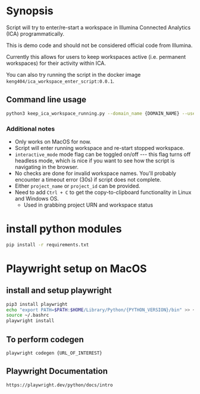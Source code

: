 # Synopsis

Script will try to enter/re-start a workspace in Illumina Connected Analytics (ICA) programmatically.

This is demo code and should not be considered official code from Illumina.

Currently this allows for users to keep workspaces active (i.e. permanent workspaces) for their activity within ICA.

You can also try running the script in the docker image ```keng404/ica_workspace_enter_script:0.0.1```.

## Command line usage

``` bash
python3 keep_ica_workspace_running.py --domain_name {DOMAIN_NAME} --username {USERNAME} --password {PASSWORD} --project_name {ICA_PROJECT_NAME} --workspace_name {WORKSPACE_NAME} --interactive_mode
```

### Additional notes

- Only works on MacOS for now.
- Script will enter running workspace and re-start stopped workspace.
- ```interactive_mode``` mode flag can be toggled on/off --- this flag turns off headless mode, which is nice if you want to see how the script is navigating in the browser.
- No checks are done for invalid workspace names. You'll probably encounter a timeout error (30s) if script does not complete.
- Either ```project_name``` or ```project_id``` can be provided.
- Need to add ``` Ctrl + C ``` to get the copy-to-clipboard functionality in Linux and Windows OS.
  - Used in grabbing project URN and workspace status  

# install python modules

```bash
pip install -r requirements.txt
```

# Playwright setup on MacOS

## install and setup playwright

```bash
pip3 install playwright
echo "export PATH=$PATH:$HOME/Library/Python/{PYTHON_VERSION}/bin" >> ~/.bashrc
source ~/.bashrc
playwright install
```

## To perform codegen

```playwright codegen {URL_OF_INTEREST}```


## Playwright Documentation

```https://playwright.dev/python/docs/intro```

